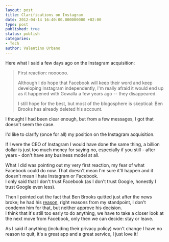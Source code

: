 ```yaml
---
layout: post
title: Clarifications on Instagram
date: 2012-04-14 16:40:00.000000000 +02:00
type: post
published: true
status: publish
categories:
- Tech
author: Valentino Urbano 
---
```


Here what I said a few days ago on the Instagram acquisition:

> First reaction: noooooo.
> 
> Although I do hope that Facebook will keep their word and keep developing Instagram independently, I'm really afraid it would end up as it happened with Gowalla a few years ago -- they disappeared.
> 
> I still hope for the best, but most of the blogosphere is skeptical: Ben Brooks has already deleted his account.
> 

I thought I had been clear enough, but from a few messages, I got that doesn't seem the case.

I'd like to clarify (once for all) my position on the Instagram acquisition.

If I were the CEO of Instagram I would have done the same thing, a billion dollar is just too much money for saying no, especially if you still - after years - don't have any business model at all.

What I did was pointing out my very first reaction, my fear of what Facebook could do now. That doesn't mean I'm sure it'll happen and it doesn't mean I hate Instagram or Facebook.  
I only said that I don't trust Facebook (as I don't trust Google, honestly I trust Google even less).

Then I pointed out the fact that Ben Brooks quitted just after the news broke; he had his [reason][0], right reasons from my standpoint, I don't condemn him for that, but neither approve his decision.  
I think that it's still too early to do anything, we have to take a closer look at the next move from Facebook, only then we can decide: stay or leave.

As I said if anything (including their privacy policy) won't change I have no reason to quit, it's a great app and a great service, I just love it!


[0]: http://morrick.me/archives/5411